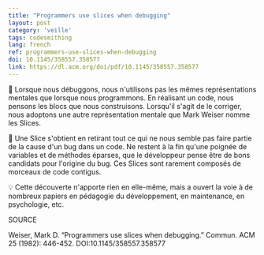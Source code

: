 ```yaml
---
title: "Programmers use slices when debugging"
layout: post
category: 'veille'
tags: codesmithing
lang: french
ref: programmers-use-slices-when-debugging
doi: 10.1145/358557.358577
link: https://dl.acm.org/doi/pdf/10.1145/358557.358577
---
```


🐛 Lorsque nous débuggons, nous n'utilisons pas les mêmes représentations mentales que lorsque nous programmons. En réalisant un code, nous pensons les blocs que nous construisons. Lorsqu'il s'agit de le corriger, nous adoptons une autre représentation mentale que Mark Weiser nomme les Slices.

🔪 Une Slice s'obtient en retirant tout ce qui ne nous semble pas faire partie de la cause d'un bug dans un code. Ne restent à la fin qu'une poignée de variables et de méthodes éparses, que le développeur pense être de bons candidats pour l'origine du bug. Ces Slices sont rarement composés de morceaux de code contigus.

💡 Cette découverte n'apporte rien en elle-même, mais a ouvert la voie à de nombreux papiers en pédagogie du développement, en maintenance, en psychologie, etc.

SOURCE

Weiser, Mark D. “Programmers use slices when debugging.” Commun. ACM 25 (1982): 446-452. DOI:10.1145/358557.358577